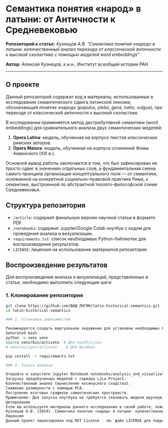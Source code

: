 # Семантика понятия «народ» в латыни: от Античности к Средневековью

**Репозиторий к статье:** *Кузнецов А.В. "Семантика понятия «народ» в латыни: количественный анализ перехода от классической античности к высокой схоластике с помощью моделей word embeddings"*

**Автор:** Алексей Кузнецов, к.и.н., Институт всеобщей истории РАН


---

## О проекте

Данный репозиторий содержит код и материалы, использованные в исследовании семантического сдвига латинской лексики, обозначающей понятие «народ» (*populus, plebs, gens, natio, vulgus*), при переходе от классической античности к высокой схоластике.

В исследовании применяется метод дистрибутивной семантики (word embeddings) для сравнительного анализа двух семантических моделей:

1.  **Opera Latina**: модель, обученная на корпусе текстов классических римских авторов.
2.  **Opera Maiora**: модель, обученная на корпусе сочинений Фомы Аквинского (XIII в.).

Основной вывод работы заключается в том, что был зафиксирован не просто сдвиг в значениях отдельных слов, а фундаментальная смена самого принципа организации концептуального поля — от семантики, основанной на конкретной социально-правовой практике Рима, к семантике, выстроенной по абстрактной теолого-философской схеме Средневековья.

## Структура репозитория

-   `/article`: содержит финальную версию научной статьи в формате PDF.
-   `/notebooks`: содержит Jupyter/Google Colab ноутбук с кодом для проведения анализа и визуализации.
-   `requirements.txt`: список необходимых Python-библиотек для воспроизведения результатов.
-   `LICENSE`: лицензия на использование материалов репозитория.

## Воспроизведение результатов

Для воспроизведения анализа и визуализаций, представленных в статье, необходимо выполнить следующие шаги:

### 1. Клонирование репозитория

```bash
git clone https://github.com/ВАШ_ЛОГИН/latin-historical-semantics.git
cd latin-historical-semantics

### 2. Установка зависимостей

Рекомендуется создать виртуальное окружение для установки необходимых библиотек.
Generated bash
python -m venv venv
source venv/bin/activate  # Для macOS/Linux
# venv\Scripts\activate    # Для Windows

pip install -r requirements.txt

### 3. Запуск анализа

Откройте и запустите Jupyter Notebook notebooks/analysis_and_visualization.ipynb. Ноутбук содержит все этапы анализа:
Загрузку предобученных моделей с сервера LiLa Project.
Количественный анализ (вычисление косинусного сходства).
Снижение размерности с помощью PCA.
Построение итоговых графиков семантических пространств.
Примечание: Для запуска ноутбука не требуется скачивать модели вручную, скрипт загрузит их автоматически. Требуется стабильное интернет-соединение.
Цитирование
Если вы используете материалы данного исследования в своей работе, пожалуйста, цитируйте статью:
Кузнецов А.В. (2024). Семантика понятия «народ» в латыни: количественный анализ перехода от классической античности к высокой схоластике с помощью моделей word embeddings. [Название журнала/сборника, том, страницы].
Лицензия
Данный проект лицензирован под MIT License - см. файл LICENSE для подробностей.